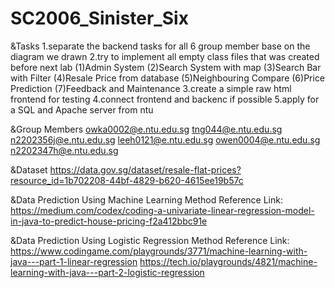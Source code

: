 # SC2006_Sinister_Six

&Tasks
1.separate the backend tasks for all 6 group member base on the diagram we drawn
2.try to implement all empty class files that was created before next lab
  (1)Admin System
  (2)Search System with map
  (3)Search Bar with Filter
  (4)Resale Price from database
  (5)Neighbouring Compare
  (6)Price Prediction
  (7)Feedback and Maintenance
3.create a simple raw html frontend for testing
4.connect frontend and backenc if possible
5.apply for a SQL and Apache server from ntu



&Group Members
owka0002@e.ntu.edu.sg
tng044@e.ntu.edu.sg
n2202356j@e.ntu.edu.sg
leeh0121@e.ntu.edu.sg
owen0004@e.ntu.edu.sg
n2202347h@e.ntu.edu.sg

&Dataset
https://data.gov.sg/dataset/resale-flat-prices?resource_id=1b702208-44bf-4829-b620-4615ee19b57c

&Data Prediction Using Machine Learning Method Reference Link:
https://medium.com/codex/coding-a-univariate-linear-regression-model-in-java-to-predict-house-pricing-f2a412bbc91e

&Data Prediction Using Logistic Regression Method Reference Link:
https://www.codingame.com/playgrounds/3771/machine-learning-with-java---part-1-linear-regression
https://tech.io/playgrounds/4821/machine-learning-with-java---part-2-logistic-regression







